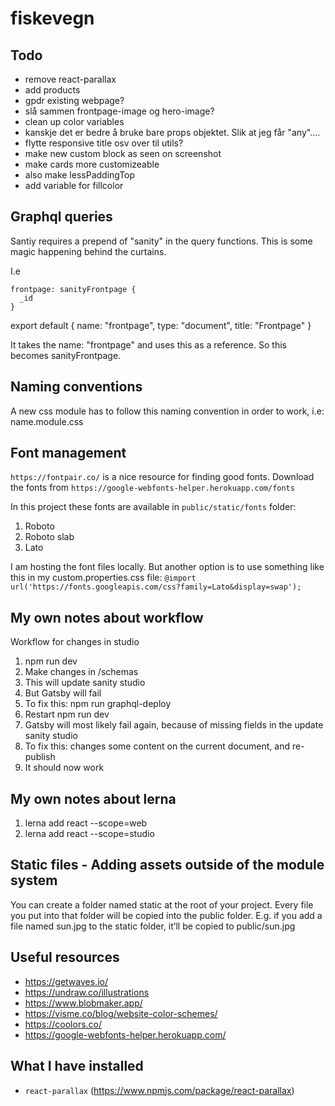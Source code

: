 # fiskevegn

## Todo
- remove react-parallax
- add products
- gpdr existing webpage?
- slå sammen frontpage-image og hero-image?
- clean up color variables
- kanskje det er bedre å bruke bare props objektet. Slik at jeg får "any"....
- flytte responsive title osv over til utils?
- make new custom block as seen on screenshot
- make cards more customizeable
- also make lessPaddingTop
- add variable for fillcolor

## Graphql queries

Santiy requires a prepend of "sanity" in the query functions. This is some magic happening behind the curtains. 

I.e

    frontpage: sanityFrontpage {
      _id
    }

export default {
  name: "frontpage",
  type: "document",
  title: "Frontpage"
}

It takes the name: "frontpage" and uses this as a reference. So this becomes sanityFrontpage.


## Naming conventions

A new css module has to follow this naming convention in order to work, i.e: name.module.css

## Font management
`https://fontpair.co/` is a nice resource for finding good fonts.
Download the fonts from `https://google-webfonts-helper.herokuapp.com/fonts`

In this project these fonts are available in `public/static/fonts` folder:
1. Roboto
2. Roboto slab
3. Lato

I am hosting the font files locally. But another option is to use something like this in my custom.properties.css file:
`@import url('https://fonts.googleapis.com/css?family=Lato&display=swap');`

## My own notes about workflow

Workflow for changes in studio

1. npm run dev 
2. Make changes in /schemas
3. This will update sanity studio
4. But Gatsby will fail
5. To fix this: npm run graphql-deploy
6. Restart npm run dev
7. Gatsby will most likely fail again, because of missing fields in the update sanity studio
8. To fix this: changes some content on the current document, and re-publish
9. It should now work

## My own notes about lerna

1. lerna add react --scope=web
2. lerna add react --scope=studio

## Static files - Adding assets outside of the module system
You can create a folder named static at the root of your project. Every file you put into that folder will be copied into the public folder. E.g. if you add a file named sun.jpg to the static folder, it’ll be copied to public/sun.jpg

## Useful resources

- https://getwaves.io/
- https://undraw.co/illustrations
- https://www.blobmaker.app/
- https://visme.co/blog/website-color-schemes/
- https://coolors.co/
- https://google-webfonts-helper.herokuapp.com/

## What I have installed

- `react-parallax` (https://www.npmjs.com/package/react-parallax)